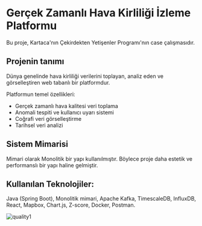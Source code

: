 # Gerçek Zamanlı Hava Kirliliği İzleme Platformu

Bu proje, Kartaca'nın Çekirdekten Yetişenler Programı'nın case çalışmasıdır.

## Projenin tanımı
Dünya genelinde hava kirliliği verilerini toplayan, analiz eden ve görselleştiren web tabanlı bir platformdur.

Platformun temel özellikleri:
- Gerçek zamanlı hava kalitesi veri toplama
- Anomali tespiti ve kullanıcı uyarı sistemi
- Coğrafi veri görselleştirme
- Tarihsel veri analizi

## Sistem Mimarisi

Mimari olarak Monolitik bir yapı kullanılmıştır. Böylece proje daha estetik ve performanslı bir yapı haline gelmiştir.

## Kullanılan Teknolojiler:

Java (Spring Boot), Monolitik mimari, Apache Kafka, TimescaleDB,  InfluxDB, React, Mapbox,  Chart.js, Z-score, Docker, Postman.

![quality1](https://github.com/user-attachments/assets/4690065f-293d-433e-bae3-0e02f383c08e)
